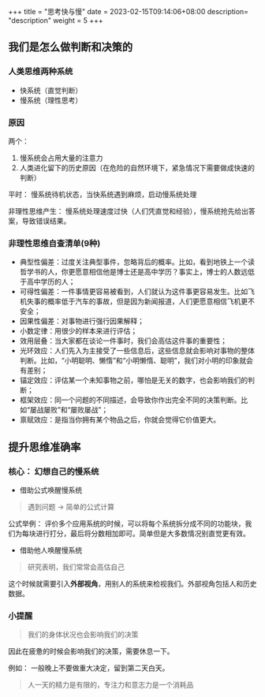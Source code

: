 +++
title = "思考快与慢"
date =  2023-02-15T09:14:06+08:00
description= "description"
weight = 5
+++

## 我们是怎么做判断和决策的

### 人类思维两种系统

- 快系统（直觉判断）
- 慢系统（理性思考）

### 原因

两个：

1. 慢系统会占用大量的注意力
2. 人类进化留下的历史原因（在危险的自然环境下，紧急情况下需要做成快速的判断）


平时： 慢系统待机状态，当快系统遇到麻烦，启动慢系统处理

非理性思维产生：  慢系统处理速度过快（人们凭直觉和经验），慢系统抢先给出答案，导致错误结果。

### 非理性思维自查清单(9种)

- 典型性偏差：过度关注典型事件，忽略背后的概率。比如，看到地铁上一个读哲学书的人，你更愿意相信他是博士还是高中学历？事实上，博士的人数远低于高中学历的人；
- 可得性偏差：一件事情更容易被看到，人们就认为这件事更容易发生。比如飞机失事的概率低于汽车的事故，但是因为新闻报道，人们更愿意相信飞机更不安全；
- 因果性偏差：对事物进行强行因果解释；
- 小数定律：用很少的样本来进行评估；
- 效用层叠：当大家都在谈论一件事时，我们会高估这件事的重要性；
- 光环效应：人们先入为主接受了一些信息后，这些信息就会影响对事物的整体判断。比如，“小明聪明、懒惰”和“小明懒惰、聪明”，我们对小明的印象就会有差别；
- 锚定效应：评估某一个未知事物之前，哪怕是无关的数字，也会影响我们的判断；
- 框架效应：同一个问题的不同描述，会导致你作出完全不同的决策判断。比如“屡战屡败”和“屡败屡战”；
- 禀赋效应：是指当你拥有某个物品之后，你就会觉得它价值更大。

## 提升思维准确率

### 核心： 幻想自己的慢系统

- 借助公式唤醒慢系统

> 遇到问题 -> 简单的公式计算

公式举例： 评价多个应用系统的时候，可以将每个系统拆分成不同的功能块，我们为每块进行打分，最后将分数相加即可。简单但是大多数情况别直觉更有效。

- 借助他人唤醒慢系统

> 研究表明，我们常常会高估自己

这个时候就需要引入**外部视角**，用别人的系统来检视我们。外部视角包括人和历史数据。


### 小提醒

> 我们的身体状况也会影响我们的决策

因此在疲惫的时候会影响我们的决策，需要休息一下。

例如： 一般晚上不要做重大决定，留到第二天白天。


> 人一天的精力是有限的，专注力和意志力是一个消耗品
